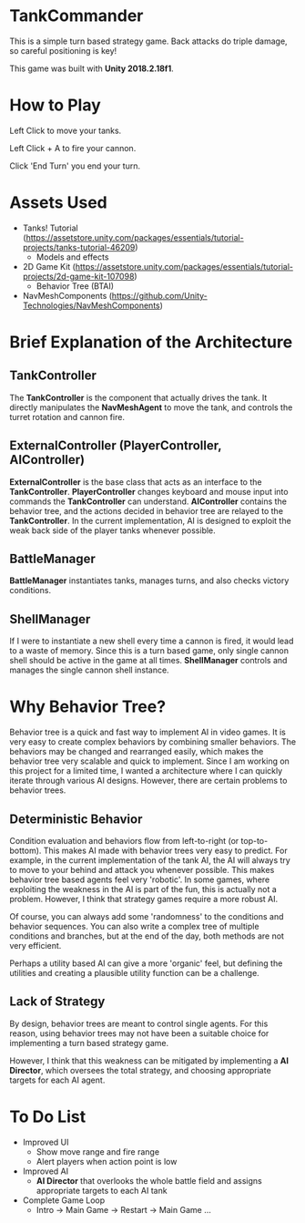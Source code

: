 # TankCommander
This is a simple turn based strategy game. Back attacks do triple damage, so careful positioning is key!

This game was built with **Unity 2018.2.18f1**.

# How to Play
Left Click to move your tanks.

Left Click + A to fire your cannon.

Click 'End Turn' you end your turn.

# Assets Used
 - Tanks! Tutorial (https://assetstore.unity.com/packages/essentials/tutorial-projects/tanks-tutorial-46209)
	 - Models and effects
 - 2D Game Kit (https://assetstore.unity.com/packages/essentials/tutorial-projects/2d-game-kit-107098)
	 - Behavior Tree (BTAI)
 - NavMeshComponents (https://github.com/Unity-Technologies/NavMeshComponents)

# Brief Explanation of the Architecture
## TankController
The **TankController** is the component that actually drives the tank.
It directly manipulates the **NavMeshAgent** to move the tank, and controls the turret rotation and cannon fire.

## ExternalController (PlayerController, AIController)
**ExternalController** is the base class that acts as an interface to the **TankController**.
**PlayerController** changes keyboard and mouse input into commands the **TankController** can understand.
**AIController** contains the behavior tree, and the actions decided in behavior tree are relayed to the **TankController**. In the current implementation, AI is designed to exploit the weak back side of the player tanks whenever possible.

## BattleManager
**BattleManager** instantiates tanks, manages turns, and also checks victory conditions.

## ShellManager
If I were to instantiate a new shell every time a cannon is fired, it would lead to a waste of memory.
Since this is a turn based game, only single cannon shell should be active in the game at all times.
**ShellManager** controls and manages the single cannon shell instance.

# Why Behavior Tree?
Behavior tree is a quick and fast way to implement AI in video games. It is very easy to create complex behaviors by combining smaller behaviors. The behaviors may be changed and rearranged easily, which makes the behavior tree very scalable and quick to implement. Since I am working on this project for a limited time, I wanted a architecture where I can quickly iterate through various AI designs.
However, there are certain problems to behavior trees.

## Deterministic Behavior
Condition evaluation and behaviors flow from left-to-right (or top-to-bottom). This makes AI made with behavior trees very easy to predict. For example, in the current implementation of the tank AI, the AI will always try to move to your behind and attack you whenever possible. This makes behavior tree based agents feel very 'robotic'. In some games, where exploiting the weakness in the AI is part of the fun, this is actually not a problem. However, I think that strategy games require a more robust AI.

Of course, you can always add some 'randomness' to the conditions and behavior sequences. You can also write a complex tree of multiple conditions and branches, but at the end of the day, both methods are not very efficient.

Perhaps a utility based AI can give a more 'organic' feel, but defining the utilities and creating a plausible utility function can be a challenge.

## Lack of Strategy
By design, behavior trees are meant to control single agents. For this reason, using behavior trees may not have been a suitable choice for implementing a turn based strategy game.

However, I think that this weakness can be mitigated by implementing a **AI Director**, which oversees the total strategy, and choosing appropriate targets for each AI agent.

# To Do List
- Improved UI
	- Show move range and fire range
	- Alert players when action point is low
- Improved AI
	- **AI Director** that overlooks the whole battle field and assigns appropriate targets to each AI tank
- Complete Game Loop
	- Intro -> Main Game -> Restart -> Main Game ...
